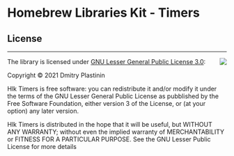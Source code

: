 # Homebrew Libraries Kit - Timers

## License

* * *

<img align="right" src="https://www.gnu.org/graphics/lgplv3-with-text-154x68.png">

The library is licensed under [GNU Lesser General Public License 3.0](https://www.gnu.org/licenses/lgpl-3.0.txt):

Copyright © 2021 Dmitry Plastinin

Hlk Timers is free software: you can redistribute it and/or modify it under the terms of the GNU Lesser General Public License as pubblished by the Free Software Foundation, either version 3 of the License, or (at your option) any later version.

Hlk Timers is distributed in the hope that it will be useful, but WITHOUT ANY WARRANTY; without even the implied warranty of MERCHANTABILITY or FITNESS FOR A PARTICULAR PURPOSE. See the GNU Lesser Public License for more details